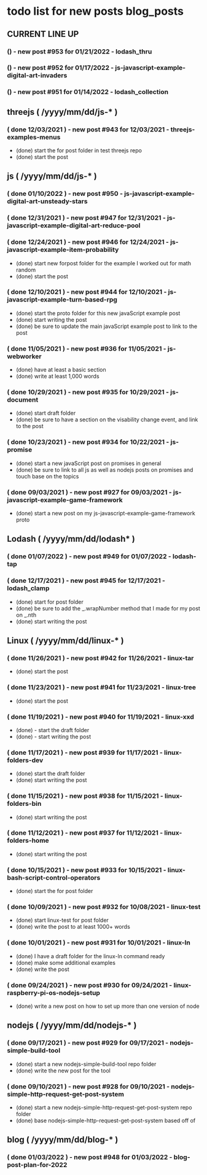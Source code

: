 # todo list for new posts blog_posts

<!--###### ########## ########## #######-->
## CURRENT LINE UP
<!--###### ########## ########## #######-->


### () - new post #953 for 01/21/2022 - lodash_thru

### () - new post #952 for 01/17/2022 - js-javascript-example-digital-art-invaders

### () - new post #951 for 01/14/2022 - lodash_collection

<!--###### ########## ########## #######-->
## threejs ( /yyyy/mm/dd/js-* )
<!--###### ########## ########## #######-->

### ( done 12/03/2021 ) - new post #943 for 12/03/2021 - threejs-examples-menus
* (done) start the for post folder in test threejs repo
* (done) start the post

<!--###### ########## ########## #######-->
## js ( /yyyy/mm/dd/js-* )
<!--###### ########## ########## #######-->

### ( done 01/10/2022 ) - new post #950 - js-javascript-example-digital-art-unsteady-stars

### ( done 12/31/2021 ) - new post #947 for 12/31/2021 - js-javascript-example-digital-art-reduce-pool

### ( done 12/24/2021 ) - new post #946 for 12/24/2021 - js-javascript-example-item-probability
* (done) start new forpost folder for the example I worked out for math random
* (done) start the post

### ( done 12/10/2021 ) - new post #944 for 12/10/2021 - js-javascript-example-turn-based-rpg
* (done) start the proto folder for this new javaScript example post
* (done) start writing the post
* (done) be sure to update the main javaScript example post to link to the post

### ( done 11/05/2021 ) - new post #936 for 11/05/2021 - js-webworker
* (done) have at least a basic section
* (done) write at least 1,000 words

### ( done 10/29/2021 ) - new post #935 for 10/29/2021 - js-document
* (done) start draft folder
* (done) be sure to have a section on the visability change event, and link to the post

### ( done 10/23/2021 ) - new post #934 for 10/22/2021 - js-promise
* (done) start a new javaScript post on promises in general
* (done) be sure to link to all js as well as nodejs posts on promises and touch base on the topics

### ( done 09/03/2021 ) - new post #927 for 09/03/2021 - js-javascript-example-game-framework
* (done) start a new post on my js-javascript-example-game-framework proto


<!--###### ########## ########## #######-->
## Lodash ( /yyyy/mm/dd/lodash* )
<!--###### ########## ########## #######-->

### ( done 01/07/2022 ) - new post #949 for 01/07/2022 - lodash-tap

### ( done 12/17/2021 ) - new post #945 for 12/17/2021 - lodash_clamp
* (done) start for post folder
* (done) be sure to add the \_.wrapNumber method that I made for my post on \_.nth
* (done) start writing the post

<!--###### ########## ########## #######-->
## Linux ( /yyyy/mm/dd/linux-* )
<!--###### ########## ########## #######-->

### ( done 11/26/2021  ) - new post #942 for 11/26/2021 - linux-tar
* (done) start the post

### ( done 11/23/2021 ) - new post #941 for 11/23/2021 - linux-tree
* (done) start the post

### ( done 11/19/2021 ) - new post #940 for 11/19/2021 - linux-xxd
* (done) - start the draft folder
* (done) - start writing the post

### ( done 11/17/2021 ) - new post #939 for 11/17/2021 - linux-folders-dev
* (done) start the draft folder
* (done) start writing the post

### ( done 11/15/2021 ) - new post #938 for 11/15/2021 - linux-folders-bin
* (done) start writing the post

### ( done 11/12/2021 ) - new post #937 for 11/12/2021 - linux-folders-home
* (done) start writing the post

### ( done 10/15/2021 ) - new post #933 for 10/15/2021 - linux-bash-script-control-operators
* (done) start the for post folder

### ( done 10/09/2021 ) - new post #932 for 10/08/2021 - linux-test
* (done) start linux-test for post folder
* (done) write the post to at least 1000+ words

### ( done 10/01/2021 ) - new post #931 for 10/01/2021 - linux-ln
* (done) I have a draft folder for the linux-ln command ready
* (done) make some additional examples
* (done) write the post

### ( done 09/24/2021 ) - new post #930 for 09/24/2021 - linux-raspberry-pi-os-nodejs-setup
* (done) write a new post on how to set up more than one version of node




<!--###### ########## ########## #######-->
## nodejs ( /yyyy/mm/dd/nodejs-* )
<!--###### ########## ########## #######-->

### ( done 09/17/2021 ) - new post #929 for 09/17/2021 - nodejs-simple-build-tool
* (done) start a new nodejs-simple-build-tool repo folder
* (done) write the new post for the tool

### ( done 09/10/2021 ) - new post #928 for 09/10/2021 - nodejs-simple-http-request-get-post-system
* (done) start a new nodejs-simple-http-request-get-post-system repo folder
* (done) base nodejs-simple-http-request-get-post-system based off of




<!--###### ########## ########## #######-->
## blog ( /yyyy/mm/dd/blog-* )
<!--###### ########## ########## #######-->

### ( done 01/03/2022 ) - new post #948 for 01/03/2022 - blog-post-plan-for-2022

